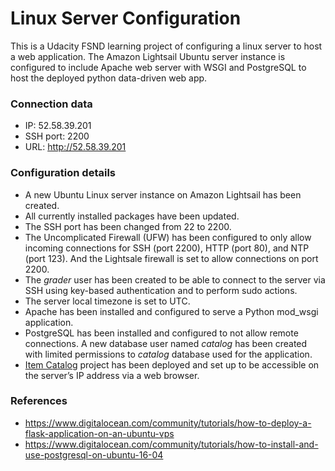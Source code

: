 # Linux Server Configuration
This is a Udacity FSND learning project of configuring a linux server to host a web application.
The Amazon Lightsail Ubuntu server instance is configured to include Apache web server with WSGI and PostgreSQL to host the deployed python data-driven web app.

### Connection data
- IP: 52.58.39.201
- SSH port: 2200
- URL: http://52.58.39.201

### Configuration details
- A new Ubuntu Linux server instance on Amazon Lightsail has been created.
- All currently installed packages have been updated.
- The SSH port has been changed from 22 to 2200.
- The Uncomplicated Firewall (UFW) has been configured to only allow incoming connections for SSH (port 2200), HTTP (port 80), and NTP (port 123). And the Lightsale firewall is set to allow connections on port 2200.
- The _grader_ user has been created to be able to connect to the server via SSH using key-based authentication and to perform sudo actions.
- The server local timezone is set to UTC.
- Apache has been installed and configured to serve a Python mod_wsgi application.
- PostgreSQL has been installed and configured to not allow remote connections. A new database user named _catalog_ has been created with limited permissions to _catalog_ database used for the application.
- [Item Catalog](https://github.com/friduchin/item_catalog) project has been deployed and set up to be accessible on the server’s IP address via a web browser.

### References
- https://www.digitalocean.com/community/tutorials/how-to-deploy-a-flask-application-on-an-ubuntu-vps
- https://www.digitalocean.com/community/tutorials/how-to-install-and-use-postgresql-on-ubuntu-16-04
